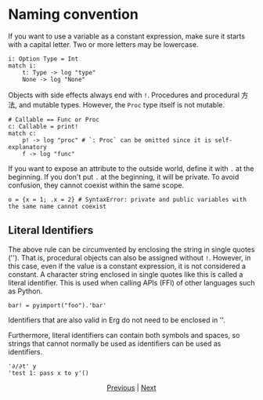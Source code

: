 # Naming convention

If you want to use a variable as a constant expression, make sure it starts with a capital letter. Two or more letters may be lowercase.

``` erg
i: Option Type = Int
match i:
    t: Type -> log "type"
    None -> log "None"
```

Objects with side effects always end with `!`. Procedures and procedural 方法, and mutable types.
However, the `Proc` type itself is not mutable.

``` erg
# Callable == Func or Proc
c: Callable = print!
match c:
    p! -> log "proc" # `: Proc` can be omitted since it is self-explanatory
    f -> log "func"
```

If you want to expose an attribute to the outside world, define it with `.` at the beginning. If you don't put `.` at the beginning, it will be private. To avoid confusion, they cannot coexist within the same scope.

``` erg
o = {x = 1; .x = 2} # SyntaxError: private and public variables with the same name cannot coexist
```

## Literal Identifiers

The above rule can be circumvented by enclosing the string in single quotes (''). That is, procedural objects can also be assigned without `!`. However, in this case, even if the value is a constant expression, it is not considered a constant.
A character string enclosed in single quotes like this is called a literal identifier.
This is used when calling APIs (FFI) of other languages ​​such as Python.

``` erg
bar! = pyimport("foo").'bar'
```

Identifiers that are also valid in Erg do not need to be enclosed in ''.

Furthermore, literal identifiers can contain both symbols and spaces, so strings that cannot normally be used as identifiers can be used as identifiers.

``` erg
'∂/∂t' y
'test 1: pass x to y'()
```

<p align='center'>
    <a href='./19_visibility.md'>Previous</a> | <a href='./21_lambda.md'>Next</a>
</p>
